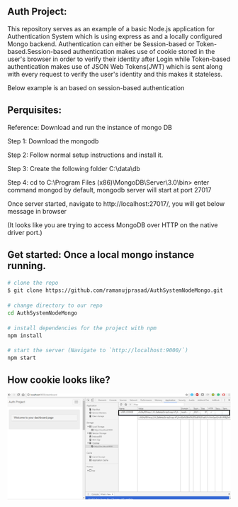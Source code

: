 ## Auth Project:

This repository serves as an example of a basic Node.js application for Authentication System which is using  express as and a locally configured Mongo backend.
Authentication can either be Session-based or Token-based.Session-based authentication makes use of cookie stored in the user's browser in order to verify their identity after Login while Token-based authentication makes use of JSON Web Tokens(JWT) which is sent along with every request to verify the user's identity and this makes it stateless.

Below example is an based on session-based authentication

## Perquisites:

Reference: Download and run the instance of mongo DB

Step 1: Download the mongodb

Step 2: Follow normal setup instructions and install it.

Step 3: Create the following folder
C:\data\db

Step 4: 
cd to C:\Program Files (x86)\MongoDB\Server\3.0\bin>
enter command mongod
by default, mongodb server will start at port 27017

Once server started, navigate to http://localhost:27017/, you will get below message in browser

(It looks like you are trying to access MongoDB over HTTP on the native driver port.)

## Get started: Once a local mongo instance running.

```bash
# clone the repo
$ git clone https://github.com/ramanujprasad/AuthSystemNodeMongo.git

# change directory to our repo
cd AuthSystemNodeMongo

# install dependencies for the project with npm
npm install

# start the server (Navigate to `http://localhost:9000/`)
npm start

```

## How cookie looks like?

![Design Image](https://github.com/ramanujprasad/AuthSystemNodeMongo/blob/master/images/cookie_after_login.PNG)
